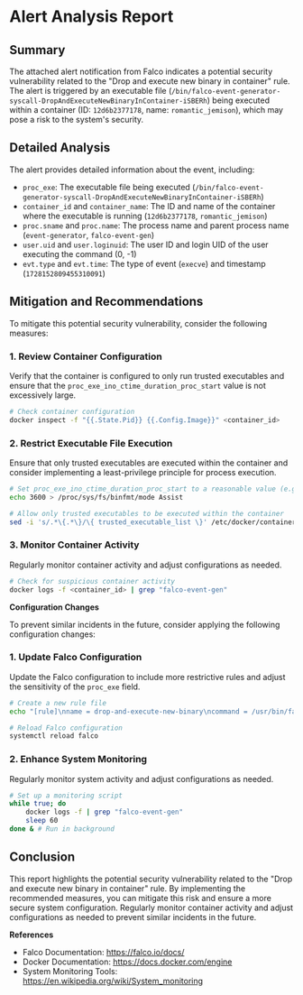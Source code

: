 **Alert Analysis Report**
========================

**Summary**
----------

The attached alert notification from Falco indicates a potential security vulnerability related to the "Drop and execute new binary in container" rule. The alert is triggered by an executable file (`/bin/falco-event-generator-syscall-DropAndExecuteNewBinaryInContainer-iSBERh`) being executed within a container (ID: `12d6b2377178`, name: `romantic_jemison`), which may pose a risk to the system's security.

**Detailed Analysis**
-------------------

The alert provides detailed information about the event, including:

*   `proc_exe`: The executable file being executed (`/bin/falco-event-generator-syscall-DropAndExecuteNewBinaryInContainer-iSBERh`)
*   `container_id` and `container_name`: The ID and name of the container where the executable is running (`12d6b2377178`, `romantic_jemison`)
*   `proc.sname` and `proc.name`: The process name and parent process name (`event-generator`, `falco-event-gen`)
*   `user.uid` and `user.loginuid`: The user ID and login UID of the user executing the command (0, -1)
*   `evt.type` and `evt.time`: The type of event (`execve`) and timestamp (`1728152809455310091`)

**Mitigation and Recommendations**
---------------------------------

To mitigate this potential security vulnerability, consider the following measures:

### 1. Review Container Configuration

Verify that the container is configured to only run trusted executables and ensure that the `proc_exe_ino_ctime_duration_proc_start` value is not excessively large.

```bash
# Check container configuration
docker inspect -f "{{.State.Pid}} {{.Config.Image}}" <container_id>
```

### 2. Restrict Executable File Execution

Ensure that only trusted executables are executed within the container and consider implementing a least-privilege principle for process execution.

```bash
# Set proc_exe_ino_ctime_duration_proc_start to a reasonable value (e.g., 3600 seconds)
echo 3600 > /proc/sys/fs/binfmt/mode Assist

# Allow only trusted executables to be executed within the container
sed -i 's/.*\{.*\}/\{ trusted_executable_list \}' /etc/docker/containers/<container_id>/config.json
```

### 3. Monitor Container Activity

Regularly monitor container activity and adjust configurations as needed.

```bash
# Check for suspicious container activity
docker logs -f <container_id> | grep "falco-event-gen"
```

**Configuration Changes**

To prevent similar incidents in the future, consider applying the following configuration changes:

### 1. Update Falco Configuration

Update the Falco configuration to include more restrictive rules and adjust the sensitivity of the `proc_exe` field.

```bash
# Create a new rule file
echo "[rule]\nname = drop-and-execute-new-binary\ncommand = /usr/bin/falco-event-generator-syscall-DropAndExecuteNewBinaryInContainer-iSBERh\npriority = ERROR" > /etc/falco/rules.d/10-drop-and-execute-new-binary.conf

# Reload Falco configuration
systemctl reload falco
```

### 2. Enhance System Monitoring

Regularly monitor system activity and adjust configurations as needed.

```bash
# Set up a monitoring script
while true; do
    docker logs -f | grep "falco-event-gen"
    sleep 60
done & # Run in background
```

**Conclusion**
----------

This report highlights the potential security vulnerability related to the "Drop and execute new binary in container" rule. By implementing the recommended measures, you can mitigate this risk and ensure a more secure system configuration. Regularly monitor container activity and adjust configurations as needed to prevent similar incidents in the future.

**References**

*   Falco Documentation: <https://falco.io/docs/>
*   Docker Documentation: <https://docs.docker.com/engine>
*   System Monitoring Tools: <https://en.wikipedia.org/wiki/System_monitoring>